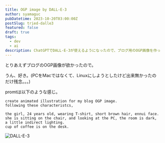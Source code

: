 ```yaml
---
title: OGP image by DALL-E-3
author: syamaguc
pubDatetime: 2023-10-20T03:00:00Z
postSlug: tried-dalle3
featured: false
draft: true
tags:
  - dev
  - ai
description: ChatGPTでDALL-E-3が使えるようになったので、ブログ用のOGP画像を作ってみた。
---
```


とりあえずブログのOGP画像が欲かったので。

うん、好き。(PCをMacではなくて、Linuxにしようとしたけど出来無かったのだけ残念。。。)

promtは以下のような感じ。

```text
create animated illustration for my blog OGP image.
following these characteristcs,

the girl, 24 years old, wearing T-shirt, short brown hair, ennui face.
she is sitting on the chair, and looking at the PC, the room is dark, a little indirect lighting.
cup of coffee is on the desk.
```

![DALL-E-3](@assets/images/dalle3-og.png)

